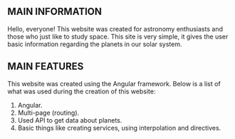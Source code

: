 MAIN INFORMATION
------------------------------------------------------------------------
Hello, everyone!
This website was created for astronomy enthusiasts and those who just like to study space. This site is very simple, it gives the user basic information regarding the planets in our solar system.

MAIN FEATURES
------------------------------------------------------------------------
This website was created using the Angular framework.
Below is a list of what was used during the creation of this website:
1. Angular.
2. Multi-page (routing).
3. Used API to get data about planets.
4. Basic things like creating services, using interpolation and directives.
